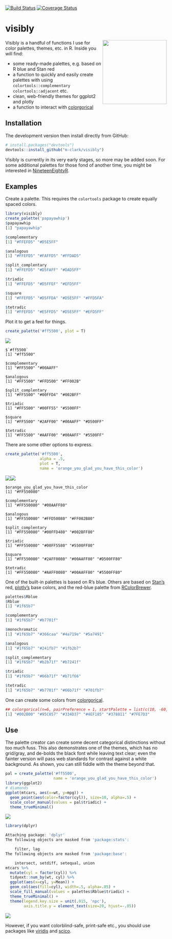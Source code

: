 [![Build
Status](https://travis-ci.org/m-clark/visibly.svg?branch=master)](https://travis-ci.org/m-clark/visibly)
[![Coverage
Status](https://img.shields.io/codecov/c/github/m-clark/visibly/master.svg)](https://codecov.io/github/m-clark/visibly?branch=master)

# visibly

<img src="man/figures/visibly_hex.png" align="right" width = 200/>

Visibly is a handful of functions I use for color palettes, themes, etc.
in R. Inside you will find:

  - some ready-made palettes, e.g. based on R blue and Stan red
  - a function to quickly and easily create palettes with using
    `colortools::complementary` `colortools::adjacent` etc.
  - clean, web-friendly themes for ggplot2 and plotly
  - a function to interact with
    [colorgorical](http://vrl.cs.brown.edu/color/)

## Installation

The development version then install directly from GitHub:

``` r
# install.packages("devtools")
devtools::install_github("m-clark/visibly")
```

Visibly is currently in its very early stages, so more may be added
soon. For some additional palettes for those fond of another time, you
might be interested in
[NineteenEightyR](https://github.com/m-clark/NineteenEightyR).

## Examples

Create a palette. This requires the `colortools` package to create
equally spaced colors.

``` r
library(visibly)
create_palette('papayawhip')
$papayawhip
[1] "papayawhip"

$complementary
[1] "#FFEFD5" "#D5E5FF"

$analogous
[1] "#FFEFD5" "#FAFFD5" "#FFDAD5"

$split_complentary
[1] "#FFEFD5" "#D5FAFF" "#DAD5FF"

$triadic
[1] "#FFEFD5" "#D5FFEF" "#EFD5FF"

$square
[1] "#FFEFD5" "#D5FFDA" "#D5E5FF" "#FFD5FA"

$tetradic
[1] "#FFEFD5" "#E5FFD5" "#D5E5FF" "#EFD5FF"
```

Plot it to get a feel for things.

``` r
create_palette('#ff5500', plot = T)
```

![](man/figures/README-plot-1.png)<!-- -->

    $`#ff5500`
    [1] "#ff5500"
    
    $complementary
    [1] "#FF5500" "#00AAFF"
    
    $analogous
    [1] "#FF5500" "#FFD500" "#FF002B"
    
    $split_complentary
    [1] "#FF5500" "#00FFD4" "#002BFF"
    
    $triadic
    [1] "#FF5500" "#00FF55" "#5500FF"
    
    $square
    [1] "#FF5500" "#2AFF00" "#00AAFF" "#D500FF"
    
    $tetradic
    [1] "#FF5500" "#AAFF00" "#00AAFF" "#5500FF"

There are some other options to express.

``` r
create_palette('#ff5500', 
               alpha = .5, 
               plot = T, 
               name = 'orange_you_glad_you_have_this_color')
```

![](man/figures/README-plot2-1.png)<!-- -->![](man/figures/README-plot2-2.png)<!-- -->

    $orange_you_glad_you_have_this_color
    [1] "#FF550080"
    
    $complementary
    [1] "#FF550080" "#00AAFF80"
    
    $analogous
    [1] "#FF550080" "#FFD50080" "#FF002B80"
    
    $split_complentary
    [1] "#FF550080" "#00FFD480" "#002BFF80"
    
    $triadic
    [1] "#FF550080" "#00FF5580" "#5500FF80"
    
    $square
    [1] "#FF550080" "#2AFF0080" "#00AAFF80" "#D500FF80"
    
    $tetradic
    [1] "#FF550080" "#AAFF0080" "#00AAFF80" "#5500FF80"

One of the built-in palettes is based on R’s blue. Others are based on
[Stan’s](https://github.com/stan-dev/stan) red,
[plotly’s](https://github.com/ropensci/plotly) base colors, and the
red-blue palette from
[RColorBrewer](https://github.com/cran/RColorBrewer/blob/master/R/ColorBrewer.R).

``` r
palettes$Rblue
$Rblue
[1] "#1f65b7"

$complementary
[1] "#1f65b7" "#b7701f"

$monochromatic
[1] "#1f65b7" "#366caa" "#4a719e" "#5a7491"

$analogous
[1] "#1f65b7" "#241fb7" "#1fb2b7"

$split_complementary
[1] "#1f65b7" "#b2b71f" "#b7241f"

$triadic
[1] "#1f65b7" "#66b71f" "#b71f66"

$tetradic
[1] "#1f65b7" "#b7701f" "#66b71f" "#701fb7"
```

One can create some colors from
[colorgorical](http://vrl.cs.brown.edu/color).

``` r
## colorgorical(n=6, pairPreference = 1, startPalette = list(c(10, -60, 45)), output = 'hex')
[1] "#002B00" "#95C857" "#334D37" "#4EF185" "#378811" "#7FE7D3"
```

## Use

The palette creator can create some decent categorical distinctions
without too much fuss. This also demonstrates one of the themes, which
has no grid/gray, and de-bolds the black font while leaving text clear;
even the fainter version will pass web standards for contrast against a
white background. As shown, you can still fiddle with the theme beyond
that.

``` r
pal = create_palette('#ff5500', 
                     name = 'orange_you_glad_you_have_this_color')
library(ggplot2)
# diamonds
ggplot(mtcars, aes(x=wt, y=mpg)) +
  geom_point(aes(color=factor(cyl)), size=10, alpha=.5) +
  scale_color_manual(values = pal$triadic) +
  theme_trueMinimal()
```

![](man/figures/README-use1-1.png)<!-- -->

``` r
library(dplyr)

Attaching package: 'dplyr'
The following objects are masked from 'package:stats':

    filter, lag
The following objects are masked from 'package:base':

    intersect, setdiff, setequal, union
mtcars %>% 
  mutate(cyl = factor(cyl)) %>% 
  tidyext::num_by(wt, cyl) %>% 
  ggplot(aes(x=cyl, y=Mean)) +
  geom_col(aes(fill=cyl), width=.5, alpha=.85) +
  scale_fill_manual(values = palettes$Rblue$triadic) +
  theme_trueMinimal() +
  theme(legend.key.size = unit(.015, 'npc'),
        axis.title.y = element_text(size=20, hjust=-.05))
```

![](man/figures/README-use2-1.png)<!-- -->

However, if you want colorblind-safe, print-safe etc., you should use
packages like [viridis](https://github.com/sjmgarnier/viridis) and
[scico](https://github.com/thomasp85/scico).
